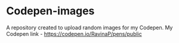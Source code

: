 # Codepen-images
A repository created to upload random images for my Codepen.
My Codepen link - https://codepen.io/RavinaP/pens/public
